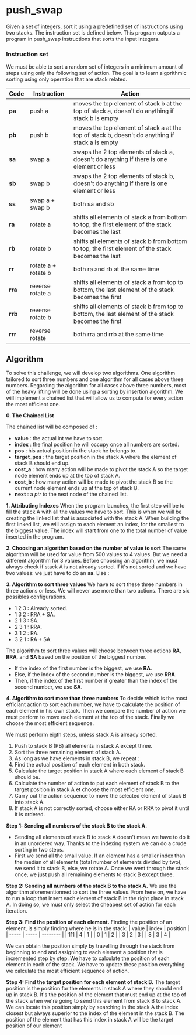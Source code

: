 # push_swap
Given a set of integers, sort it using a predefined set of instructions using two stacks. The instruction set is defined below. This program outputs a program in push_swap instructions that sorts the input integers.

### Instruction set
We must be able to sort a random set of integers in a minimum amount of steps using only the following set of action. The goal is to learn algorithmic sorting using only operation that are stack related.

| Code    | Instruction	         | Action |
| ------- | -------------------- | ------ |
| **pa**  |	push a	              | moves the top element of stack b at the top of stack a, doesn't do anything if stack b is empty |
| **pb**  |	push b	              | moves the top element of stack a at the top of stack b, doesn't do anything if stack a is empty |
| **sa**  |	swap a                |	swaps the 2 top elements of stack a, doesn't do anything if there is one element or less |
| **sb**  |	swap b                |	swaps the 2 top elements of stack b, doesn't do anything if there is one element or less |
| **ss**  |	swap a + swap b       |	both sa and sb |
| **ra**  |	rotate a              |	shifts all elements of stack a from bottom to top, the first element of the stack becomes the last |
| **rb**  |	rotate b	            | shifts all elements of stack b from bottom to top, the first element of the stack becomes the last |
| **rr**  | rotate a + rotate b   |	both ra and rb at the same time |
| **rra** |	reverse rotate a	    | shifts all elements of stack a from top to bottom, the last element of the stack becomes the first |
| **rrb** |	reverse rotate b	    | shifts all elements of stack b from top to bottom, the last element of the stack becomes the first |
| **rrr** | reverse rotate        | both rra and rrb at the same time |

## Algorithm

To solve this challenge, we will develop two algorithms. One algorithm tailored to sort three numbers and one algorithm for all cases above three numbers.
Regarding the algorithm for all cases above three numbers, most of the heavy lifting will be done using a sorting by insertion algorithm. 
We will implement a chained list that will allow us to compute for every action the most efficient one. 

**0. The Chained List**

The chained list will be composed of : 
- **value** : the actual int we have to sort.
- **index** : the final position he will occupy once all numbers are sorted.
- **pos** : his actual position in the stack he belongs to.
- **target_pos** : the target position in the stack A where the element of stack B should end up.
- **cost_a** : how many action will be made to pivot the stack A so the target node element ends up at the top of stack A.
- **cost_b** : how many action will be made to pivot the stack B so the current node element ends up at the top of stack B.
- **next** : a *ptr* to the next node of the chained list.

**1. Attributing Indexes**
When the program launches, the first step will be to fill the stack A with all the values we have to sort. This is when we will be creating the linked list that is associated with the stack A.
When building the first linked list, we will assign to each element an index, for the smallest to the biggest value. The index will start from one to the total number of value inserted in the program.

**2. Choosing an algorithm based on the number of value to sort**
The same algorithm will be used for value from 500 values to 4 values. But we need a different algorithm for 3 values. Before choosing an algorithm, we must always check if stack A is not already sorted.
If it's not sorted and we have two values: we just have to do an **sa**. 
Else : 

**3. Algorithm to sort three values**
We have to sort these three numbers in three actions or less. We will never use more than two actions. There are six possibles configurations.
- 1 2 3 : Already sorted.
- 1 3 2 : RRA + SA.
- 2 1 3 : SA.
- 2 3 1 : RRA.
- 3 1 2 : RA.
- 3 2 1 : RA + SA.

The algorithm to sort three values will choose between three actions **RA**, **RRA**, and **SA** based on the position of the biggest number.
- If the index of the first number is the biggest, we use **RA**.
- Else, if the index of the second number is the biggest, we use **RRA**.
- Then, if the index of the first number if greater than the index of the second number, we use **SA**.

**4. Algorithm to sort more than three numbers**
 To decide which is the most efficiant action to sort each number, we have to calculate the position of each element in his own stack. Then we compare the number of action we must perform to move each element at the top of the stack. Finally we choose the most efficient sequence.
 
We must perform eigth steps, unless stack A is already sorted.
 1. Push to stack B (PB) all elements in stack A except three. 
 2. Sort the three remaining element of stack A.
 3. As long as we have elements in stack B, we repeat : 
 4. Find the actual position of each element in both stack.
 5. Calculate the target position in stack A where each element of stack B should be.
 6. Calculate the number of action to put each element of stack B to the target position in stack A et choose the most efficient one.
 7. Carry out the action sequence to move the selected element of stack B into stack A. 
 8. If stack A is not correctly sorted, choose either RA or RRA to pivot it until it is ordered.

**Step 1: Sending all numbers of the stack B to the stack A.**
- Sending all elements of stack B to stack A doesn't mean we have to do it in an unordered way. Thanks to the indexing system we can do a crude sorting in two steps.
- First we send all the small value. If an element has a smaller index than the median of all elements (total number of elements divided by two), we send it to stack B, else, we rotate A. Once we went through the stack once, we just push all remaining elements to stack B except three.

**Step 2: Sending all numbers of the stack B to the stack A.**
We use the algorithm aforementionned to sort the three values.
From here on, we have to run a loop that insert each element of stack B in the right place in stack A. In doing so, we must only select the cheapest set of action for each iteration.

**Step 3: Find the position of each element.**
Finding the position of an element, is simply finding where he is in the stack: 
| value | index | position |
| ----- | ----- | -------- |
| 111   | 4     | 1        | 
| 0     | 1     | 2        |
| 3     | 2     | 3        |
| 8     | 3     | 4        |

We can obtain the position simply by travelling through the stack from beginning to end and assigning  to each element a position that is incremented step by step. We have to calculate the position of each element in each of the stack. We have to update these position everything we calculate the most efficient sequence of action. 


**Step 4: Find the target position for each element of stack B.**
The target position is the position for the elements in stack A where they should end up in stack B. It's the position of the element that must end up at the top of the stack when we're going to send this element from stack B to stack A. We can locate this position simply by searching in the stack A the index closest but always superior to the index of the element in the stack B. The position of the element that has this index in stack A will be the target position of our element

